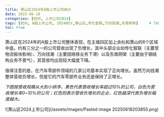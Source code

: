 ```yaml
---
title: 萧山区2024年A股上市公司统计
date: 2025-06-18
categories: [杭州, 上市公司2024]
tags: [杭州, A股上市公司, 2024统计,萧山区,传化智联,万向钱潮,东南网架]     # TAG names should always be lowercase
toc: true
---
```


萧山区在2024年的A股上市公司整体表现，在主城四区加上余杭和萧山的6个区域中底。约有三分之一的公司营收出现了负增长，其中头部企业如传化智联（主要受物流板块影响）、万向钱潮（主要因络铁业务下滑）以及东南网架（主要由于钢结构业务不景气），其营收均出现较大幅度下降。

值得注意的是，在汽车零部件领域的几家公司基本实现了正向增长。虽然万向钱潮整体营收负增长，但是它的汽车零部件业务还是保持了正增长。

*下图按营收规模从大到小排序。黄色代表营收增长率超过10%的公司，白色为营收增长率0~10%的公司；红色则表示营收负增长的企业，红色越深代表负增长幅度越大。*


![萧山区2024上市公司](/assets/images/Pasted image 20250618203855.png)

